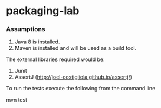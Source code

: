 # packaging-lab

### Assumptions

1. Java 8 is installed.
2. Maven is installed and will be used as a build tool.

The external libraries required would be:

1. Junit
2. AssertJ (http://joel-costigliola.github.io/assertj/)

To run the tests execute the following from the command line

mvn test